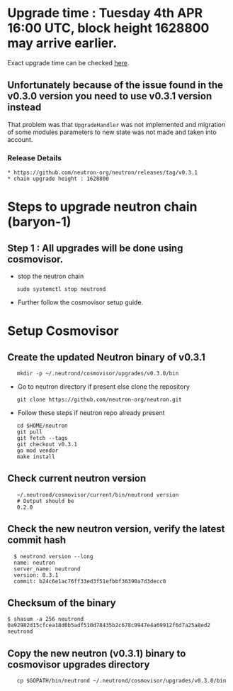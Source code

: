 # Upgrade time : Tuesday 4th APR 16:00 UTC, block height 1628800 may arrive earlier. 
Exact upgrade time can be checked [here](https://testnet.mintscan.io/neutron-testnet/blocks/1628800).

## Unfortunately because of the issue found in the v0.3.0 version you need to use v0.3.1 version instead
That problem was that `UpgradeHandler` was not implemented and migration of some modules parameters to new state was not made and taken into account.

### Release Details
    * https://github.com/neutron-org/neutron/releases/tag/v0.3.1
    * chain upgrade height : 1628800

# Steps to upgrade neutron chain (baryon-1)

## Step 1 : All upgrades will be done using cosmovisor.

* stop the neutron chain

```shell
   sudo systemctl stop neutrond
```

* Further follow the cosmovisor setup guide.

# Setup Cosmovisor

## Create the updated Neutron binary of v0.3.1

```shell
   mkdir -p ~/.neutrond/cosmovisor/upgrades/v0.3.0/bin
```
* Go to neutron directory if present else clone the repository

```shell
   git clone https://github.com/neutron-org/neutron.git
```

* Follow these steps if neutron repo already present

```shell
   cd $HOME/neutron
   git pull
   git fetch --tags
   git checkout v0.3.1
   go mod vendor
   make install
```

## Check current neutron version
```shell
   ~/.neutrond/cosmovisor/current/bin/neutrond version
   # Output should be
   0.2.0
```

## Check the new neutron version, verify the latest commit hash

```shell
  $ neutrond version --long
  name: neutron
  server_name: neutrond
  version: 0.3.1
  commit: b24c6e1ac76ff33ed3f51efbbf36390a7d3decc0
```

## Checksum of the binary

```shell
$ shasum -a 256 neutrond
0a92982d15cfcea18d0b5adf510d78435b2c678c9947e4a69912f6d7a25a8ed2 neutrond
```

## Copy the new neutron (v0.3.1) binary to cosmovisor upgrades directory

```shell
   cp $GOPATH/bin/neutrond ~/.neutrond/cosmovisor/upgrades/v0.3.0/bin
```
